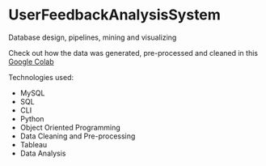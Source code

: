 # UserFeedbackAnalysisSystem
Database design, pipelines, mining and visualizing

Check out how the data was generated, pre-processed and cleaned in this [Google Colab]([https://website-name.com](https://colab.research.google.com/drive/1qxZP1fltpsYIUVGUm3JUTwb1mMZaO8Jp?usp=sharing))


Technologies used:
- MySQL
- SQL
- CLI
- Python
- Object Oriented Programming
- Data Cleaning and Pre-processing
- Tableau
- Data Analysis
  

